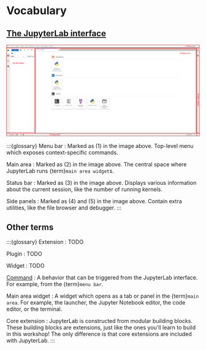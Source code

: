 # Vocabulary

## [The JupyterLab interface](https://jupyterlab.readthedocs.io/en/latest/user/interface.html)

[![The JupyterLab interface, including the "menu bar", "main area", "status bar", "left side panel", and "right side panel"](assets/images/jupyterlab-interface.png)](assets/images/jupyterlab-interface.png)

:::{glossary}
Menu bar
: Marked as (1) in the image above.
Top-level menu which exposes context-specific commands.

Main area
: Marked as (2) in the image above.
The central space where JupyterLab runs {term}`main area widget`s.

Status bar
: Marked as (3) in the image above.
Displays various information about the current session, like the number of running
kernels.

Side panels
: Marked as (4) and (5) in the image above.
Contain extra utilities, like the file browser and debugger.
:::


## Other terms

:::{glossary}
Extension
: TODO

Plugin
: TODO

Widget
: TODO

[Command](https://jupyterlab.readthedocs.io/en/latest/user/commands.html)
: A behavior that can be triggered from the JupyterLab interface.
For example, from the {term}`menu bar`.

Main area widget
: A widget which opens as a tab or panel in the {term}`main area`.
For example, the launcher, the Jupyter Notebook editor, the code editor, or the terminal.

Core extension
: JupyterLab is constructed from modular building blocks.
These building blocks are extensions, just like the ones you'll learn to build in this workshop!
The only difference is that core extensions are included with JupyterLab.
:::
